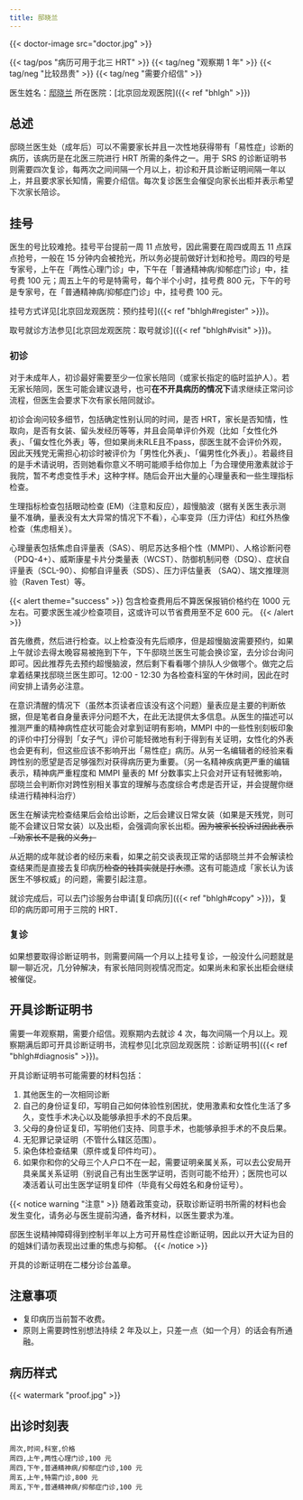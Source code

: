 ```yaml
---
title: 邸晓兰
---
```


{{< doctor-image src="doctor.jpg" >}}

{{< tag/pos "病历可用于北三 HRT" >}} {{< tag/neg "观察期 1 年" >}} {{< tag/neg "比较昂贵" >}} {{< tag/neg "需要介绍信" >}}

医生姓名：[邸晓兰](https://www.haodf.com/doctor/11007.html)
所在医院：[北京回龙观医院]({{< ref "bhlgh" >}})

## 总述

邸晓兰医生处（成年后）可以不需要家长并且一次性地获得带有「易性症」诊断的病历，该病历是在北医三院进行 HRT 所需的条件之一。用于 SRS 的诊断证明书则需要四次复诊，每两次之间间隔一个月以上，初诊和开具诊断证明间隔一年以上，并且要求家长知情，需要介绍信。每次复诊医生会催促向家长出柜并表示希望下次家长陪诊。

## 挂号

医生的号比较难抢。挂号平台提前一周 11 点放号，因此需要在周四或周五 11 点踩点抢号，一般在 15 分钟内会被抢光，所以务必提前做好计划和抢号。周四的号是专家号，上午在「两性心理门诊」中，下午在「普通精神病/抑郁症门诊」中，挂号费 100 元；周五上午的号是特需号，每个半个小时，挂号费 800 元，下午的号是专家号，在「普通精神病/抑郁症门诊」中，挂号费 100 元。

挂号方式详见[北京回龙观医院：预约挂号]({{< ref "bhlgh#register" >}})。

取号就诊方法参见[北京回龙观医院：取号就诊]({{< ref "bhlgh#visit" >}})。

### 初诊

对于未成年人，初诊最好需要至少一位家长陪同（或家长指定的临时监护人）。若无家长陪同，医生可能会建议退号，也可**在不开具病历的情况下**请求继续正常问诊流程，但医生会要求下次有家长陪同就诊。

初诊会询问较多细节，包括确定性别认同的时间，是否 HRT，家长是否知情，性取向，是否有女装、留头发经历等等，并且会简单评价外观（比如「女性化外表」、「偏女性化外表」等，但如果尚未RLE且不pass，邸医生就不会评价外观，因此天残党无需担心初诊时被评价为「男性化外表」、「偏男性化外表」）。若最终目的是手术请说明，否则她看你意义不明可能顺手给你加上「为合理使用激素就诊于我院，暂不考虑变性手术」这种字样。随后会开出大量的心理量表和一些生理指标检查。

生理指标检查包括眼动检查 (EM)（注意和反应），超慢脑波（据有关医生表示测量不准确，量表没有太大异常的情况下不看），心率变异（压力评估）和红外热像检查（焦虑相关）。

心理量表包括焦虑自评量表（SAS）、明尼苏达多相个性（MMPI）、人格诊断问卷（PDQ-4+）、威斯康星卡片分类量表（WCST）、防御机制问卷（DSQ）、症状自评量表（SCL-90）、抑郁自评量表（SDS）、压力评估量表 （SAQ）、瑞文推理测验（Raven Test）等。

{{< alert theme="success" >}}
包含检查费用后不算医保报销价格约在 1000 元左右。可要求医生减少检查项目，这或许可以节省费用至不足 600 元。
{{< /alert >}}

首先缴费，然后进行检查。以上检查没有先后顺序，但是超慢脑波需要预约，如果上午就诊去得太晚容易被拖到下午，下午邸晓兰医生可能会换诊室，去分诊台询问即可。因此推荐先去预约超慢脑波，然后剩下看看哪个排队人少做哪个。做完之后拿着结果找邸晓兰医生即可。12:00 - 12:30 为各检查科室的午休时间，因此在时间安排上请务必注意。

在意识清醒的情况下（虽然本页读者应该没有这个问题）量表应是主要的判断依据，但是笔者自身量表评分问题不大，在此无法提供太多信息。从医生的描述可以推测严重的精神病性症状可能会对拿到证明有影响，MMPI 中的一些性别刻板印象的评价中打分得到「女子气」评价可能轻微地有利于得到有关证明，女性化的外表也会更有利，但这些应该不影响开出「易性症」病历。从另一名编辑者的经验来看跨性别的愿望是否足够强烈对获得病历更为重要。（另一名精神疾病更严重的编辑表示，精神病严重程度和 MMPI 量表的 Mf 分数事实上只会对开证有轻微影响，邸晓兰会判断你对跨性别相关事宜的理解与态度综合考虑是否开证，并会提醒你继续进行精神科治疗）

医生在解读完检查结果后会给出诊断，之后会建议日常女装（如果是天残党，则可能不会建议日常女装）以及出柜，会强调向家长出柜。~~因为被家长投诉过因此表示「劝家长不是我的义务」~~

从近期的成年就诊者的经历来看，如果之前交谈表现正常的话邸晓兰并不会解读检查结果而是直接去复印病历~~检查的钱其实就是打水漂~~。这有可能造成「家长认为该医生不够权威」的问题，需要引起注意。

就诊完成后，可以去门诊服务台申请[复印病历]({{< ref "bhlgh#copy" >}})，复印的病历即可用于三院的 HRT．

### 复诊

如果想要取得诊断证明书，则需要间隔一个月以上挂号复诊，一般没什么问题就是聊一聊近况，几分钟解决，有家长陪同则视情况而定。如果尚未和家长出柜会继续被催促。

## 开具诊断证明书

需要一年观察期，需要介绍信。观察期内去就诊 4 次，每次间隔一个月以上。观察期满后即可开具诊断证明书，流程参见[北京回龙观医院：诊断证明书]({{< ref "bhlgh#diagnosis" >}})。

开具诊断证明书可能需要的材料包括：

1. 其他医生的一次相同诊断
2. 自己的身份证复印，写明自己如何体验性别困扰，使用激素和女性化生活了多久，变性手术决心以及能够承担手术的不良后果。
3. 父母的身份证复印，写明他们支持、同意手术，也能够承担手术的不良后果。
4. 无犯罪记录证明（不管什么辖区范围）。
5. 染色体检查结果（原件或复印件均可）。
6. 如果你和你的父母三个人户口不在一起，需要证明亲属关系，可以去公安局开具亲属关系证明（别说自己有出生医学证明，否则可能不给开）；医院也可以凑活着认可出生医学证明复印件（毕竟有父母姓名和身份证号）。

{{< notice warning "注意" >}}
随着政策变动，获取诊断证明书所需的材料也会发生变化，请务必与医生提前沟通，备齐材料，以医生要求为准。

邸医生说精神障碍得到控制半年以上方可开易性症诊断证明，因此以开大证为目的的姐妹们请勿表现出过重的焦虑与抑郁。
{{< /notice >}}

开具的诊断证明在二楼分诊台盖章。

## 注意事项

- 复印病历当前暂不收费。
- 原则上需要跨性别想法持续 2 年及以上，只差一点（如一个月）的话会有所通融。

## 病历样式

{{< watermark "proof.jpg" >}}

## 出诊时刻表

```csv
周次,时间,科室,价格
周四,上午,两性心理门诊,100 元
周四,下午,普通精神病/抑郁症门诊,100 元
周五,上午,特需门诊,800 元
周五,下午,普通精神病/抑郁症门诊,100 元
```
